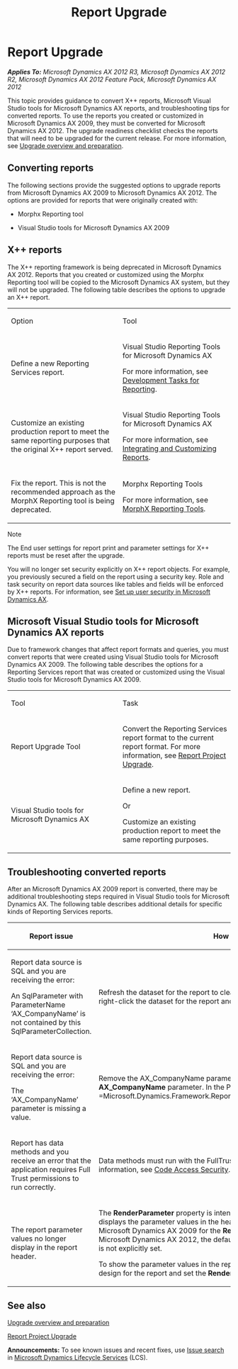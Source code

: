 ﻿---
title: Report Upgrade
TOCTitle: Report Upgrade
ms:assetid: cb41746e-3995-42df-bf51-b78edf71a71b
ms:mtpsurl: https://technet.microsoft.com/en-us/library/Gg724122(v=AX.60)
ms:contentKeyID: 35133481
ms.date: 05/02/2014
mtps_version: v=AX.60
---

# Report Upgrade 


_**Applies To:** Microsoft Dynamics AX 2012 R3, Microsoft Dynamics AX 2012 R2, Microsoft Dynamics AX 2012 Feature Pack, Microsoft Dynamics AX 2012_

This topic provides guidance to convert X++ reports, Microsoft Visual Studio tools for Microsoft Dynamics AX reports, and troubleshooting tips for converted reports. To use the reports you created or customized in Microsoft Dynamics AX 2009, they must be converted for Microsoft Dynamics AX 2012. The upgrade readiness checklist checks the reports that will need to be upgraded for the current release. For more information, see [Upgrade overview and preparation](upgrade-overview-and-preparation.md).

## Converting reports

The following sections provide the suggested options to upgrade reports from Microsoft Dynamics AX 2009 to Microsoft Dynamics AX 2012. The options are provided for reports that were originally created with:

  - Morphx Reporting tool

  - Visual Studio tools for Microsoft Dynamics AX 2009

## X++ reports

The X++ reporting framework is being deprecated in Microsoft Dynamics AX 2012. Reports that you created or customized using the Morphx Reporting tool will be copied to the Microsoft Dynamics AX system, but they will not be upgraded. The following table describes the options to upgrade an X++ report.

<table>
<colgroup>
<col style="width: 50%" />
<col style="width: 50%" />
</colgroup>
<tbody>
<tr class="odd">
<td><p>Option</p></td>
<td><p>Tool</p></td>
</tr>
<tr class="even">
<td><p>Define a new Reporting Services report.</p></td>
<td><p>Visual Studio Reporting Tools for Microsoft Dynamics AX</p>
<p>For more information, see <a href="development-tasks-for-reporting.md">Development Tasks for Reporting</a>.</p></td>
</tr>
<tr class="odd">
<td><p>Customize an existing production report to meet the same reporting purposes that the original X++ report served.</p></td>
<td><p>Visual Studio Reporting Tools for Microsoft Dynamics AX</p>
<p>For more information, see <a href="integrating-and-customizing-reports.md">Integrating and Customizing Reports</a>.</p></td>
</tr>
<tr class="even">
<td><p>Fix the report. This is not the recommended approach as the MorphX Reporting tool is being deprecated.</p></td>
<td><p>Morphx Reporting Tools</p>
<p>For more information, see <a href="morphx-reporting-tools.md">MorphX Reporting Tools</a>.</p></td>
</tr>
</tbody>
</table>



> [!NOTE]
> <P>The End user settings for report print and parameter settings for X++ reports must be reset after the upgrade.</P>
> <P>You will no longer set security explicitly on X++ report objects. For example, you previously secured a field on the report using a security key. Role and task security on report data sources like tables and fields will be enforced by X++ reports. For information, see <A href="set-up-user-security-in-microsoft-dynamics-ax.md">Set up user security in Microsoft Dynamics AX</A>.</P>



## Microsoft Visual Studio tools for Microsoft Dynamics AX reports

Due to framework changes that affect report formats and queries, you must convert reports that were created using Visual Studio tools for Microsoft Dynamics AX 2009. The following table describes the options for a Reporting Services report that was created or customized using the Visual Studio tools for Microsoft Dynamics AX 2009.

<table>
<colgroup>
<col style="width: 50%" />
<col style="width: 50%" />
</colgroup>
<tbody>
<tr class="odd">
<td><p>Tool</p></td>
<td><p>Task</p></td>
</tr>
<tr class="even">
<td><p>Report Upgrade Tool</p></td>
<td><p>Convert the Reporting Services report format to the current report format. For more information, see <a href="report-project-upgrade.md">Report Project Upgrade</a>.</p></td>
</tr>
<tr class="odd">
<td><p>Visual Studio tools for Microsoft Dynamics AX</p></td>
<td><p>Define a new report.</p>
<p>Or</p>
<p>Customize an existing production report to meet the same reporting purposes.</p></td>
</tr>
</tbody>
</table>


## Troubleshooting converted reports

After an Microsoft Dynamics AX 2009 report is converted, there may be additional troubleshooting steps required in Visual Studio tools for Microsoft Dynamics AX. The following table describes additional details for specific kinds of Reporting Services reports.

<table>
<colgroup>
<col style="width: 50%" />
<col style="width: 50%" />
</colgroup>
<thead>
<tr class="header">
<th><p>Report issue</p></th>
<th><p>How to resolve</p></th>
</tr>
</thead>
<tbody>
<tr class="odd">
<td><p>Report data source is SQL and you are receiving the error:</p>
<p>An SqlParameter with ParameterName ‘AX_CompanyName’ is not contained by this SqlParameterCollection.</p></td>
<td><p>Refresh the dataset for the report to clear out legacy parameters. In Model Editor, right-click the dataset for the report and then click <strong>Refresh</strong>.</p></td>
</tr>
<tr class="even">
<td><p>Report data source is SQL and you are receiving the error:</p>
<p>The ‘AX_CompanyName’ parameter is missing a value.</p></td>
<td><p>Remove the AX_CompanyName parameter. To do this, in Model Editor, select the <strong>AX_CompanyName</strong> parameter. In the Properties window, set the <strong>Default Value</strong> to =Microsoft.Dynamics.Framework.Reports.BuiltInMethods.GetUserComany(Nothing).</p></td>
</tr>
<tr class="odd">
<td><p>Report has data methods and you receive an error that the application requires Full Trust permissions to run correctly.</p></td>
<td><p>Data methods must run with the FullTrust named permission set. For more information, see <a href="http://go.microsoft.com/fwlink/?linkid=224632">Code Access Security</a>.</p></td>
</tr>
<tr class="even">
<td><p>The report parameter values no longer display in the report header.</p></td>
<td><p>The <strong>RenderParameter</strong> property is intended to debug report parameter values. It displays the parameter values in the header of the report. The default value in Microsoft Dynamics AX 2009 for the <strong>RenderParameter</strong> property was True. In Microsoft Dynamics AX 2012, the default value is False. During upgrade, the value is not explicitly set.</p>
<p>To show the parameter values in the report header, in Model Editor, select the auto design for the report and set the <strong>RenderParameter</strong> property to <strong>True</strong>.</p></td>
</tr>
</tbody>
</table>


## See also

[Upgrade overview and preparation](upgrade-overview-and-preparation.md)

[Report Project Upgrade](report-project-upgrade.md)

  
**Announcements:** To see known issues and recent fixes, use [Issue search](http://go.microsoft.com/fwlink/?linkid=389258) in [Microsoft Dynamics Lifecycle Services](http://go.microsoft.com/fwlink/?linkid=306505) (LCS).

